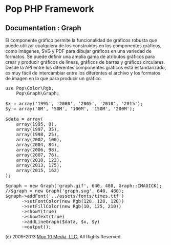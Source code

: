 Pop PHP Framework
=================

Documentation : Graph
---------------------

El componente gráfico permite la funcionalidad de gráficos robusta que puede utilizar cualquiera de los construidos en los componentes gráficos, como imágenes, SVG y PDF para dibujar gráficos en una variedad de formatos. Se puede definir una amplia gama de atributos gráficos para crear y producir gráficos de líneas, gráficos de barras y gráficos circulares. Desde la API entre los diferentes componentes gráficos está estandarizado, es muy fácil de intercambiar entre los diferentes el archivo y los formatos de imagen en la que para producir un gráfico.

<pre>
use Pop\Color\Rgb,
    Pop\Graph\Graph;

$x = array('1995', '2000', '2005', '2010', '2015');
$y = array('0M', '50M', '100M', '150M', '200M');

$data = array(
    array(1995, 0),
    array(1997, 35),
    array(1998, 25),
    array(2002, 100),
    array(2004, 84),
    array(2006, 98),
    array(2007, 76),
    array(2010, 122),
    array(2013, 175),
    array(2015, 162)
);

$graph = new Graph('graph.gif', 640, 480, Graph::IMAGICK);
//$graph = new Graph('graph.svg', 640, 480);
$graph->addFont('../assets/fonts/times.ttf')
      ->setFontColor(new Rgb(128, 128, 128))
      ->setFillColor(new Rgb(10, 125, 210))
      ->showY(true)
      ->showText(true)
      ->addLineGraph($data, $x, $y)
      ->output();
</pre>

(c) 2009-2013 [Moc 10 Media, LLC.](http://www.moc10media.com) All Rights Reserved.
